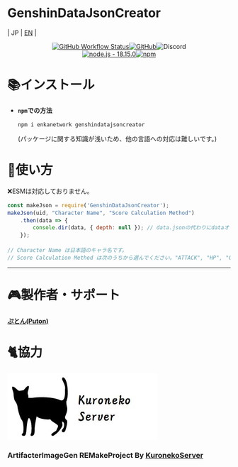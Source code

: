 # GenshinDataJsonCreator
| JP | [EN](README.md) |

<p align="center">
  <a href="https://github.com/Puton1221/GenshinDataJsonCreator/actions"><img alt="GitHub Workflow Status" src="https://img.shields.io/github/actions/workflow/status/Puton1221/GenshinDataJsonCreator/.github/workflows/npm-publish-github-packages.yml?label=BUILD%20RESULT&logo=When%20I%20Work&logoColor=white&style=for-the-badge"></a><a href="LICENSE"><img alt="GitHub" src="https://img.shields.io/github/license/Puton1221/GenshinDataJsonCreator?color=success&logo=Gitbook&logoColor=white&style=for-the-badge"></a><img alt="Discord" src="https://img.shields.io/discord/867038364552396860?color=success&label=SUPPORT%20SERVER&logo=Discord&logoColor=white&style=for-the-badge"><br><a href="https://nodejs.org/"><img alt="node.js - 18.15.0" src="https://img.shields.io/badge/node.js-18.15.0-success?color=success&style=for-the-badge&logo=Node.js&logoColor=white"></a><a href="https://www.npmjs.com/package/genshindatajsoncreator?activeTab=readme"><img alt="npm" src="https://img.shields.io/npm/dt/genshindatajsoncreator?label=npm%20installs&logo=npm&style=for-the-badge&logoColor=white"></a>
</p>

# 📚インストール
- **`npm`での方法**
  ```shell
  npm i enkanetwork genshindatajsoncreator
  ```
  (パッケージに関する知識が浅いため、他の言語への対応は難しいです。)

# 🤖使い方
❌ESMは対応しておりません。
```js
const makeJson = require('GenshinDataJsonCreator');
makeJson(uid, "Character Name", "Score Calculation Method")
    .then(data => {
        console.dir(data, { depth: null }); // data.jsonの代わりにdataオブジェクトを渡します。
    });

// Character Name は日本語のキャラ名です。
// Score Calculation Method は次のうちから選んでください。"ATTACK", "HP", "CHARGE" and "ELEMENT".
```

---

# 🎮製作者・サポート
#### [ぷとん(Puton)](https://github.com/Puton1221)
# 🐈協力
![KuronekoServer](https://raw.githubusercontent.com/kuroneko6423/kuroneko6423/main/kuronekoServer.jpg)
### ArtifacterImageGen REMakeProject By [KuronekoServer](https://kuroneko6423.com/)
